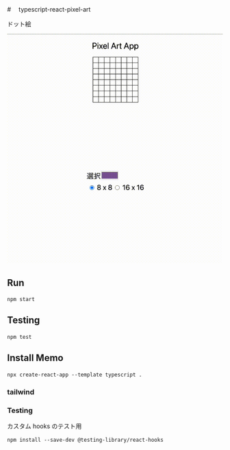 #　 typescript-react-pixel-art

ドット絵

![demo](demo.gif)

## Run

```
npm start
```

## Testing

```
npm test
```

## Install Memo

```
npx create-react-app --template typescript .
```

### tailwind

[](https://tailwindcss.com/docs/installation)

### Testing

カスタム hooks のテスト用

```
npm install --save-dev @testing-library/react-hooks
```
